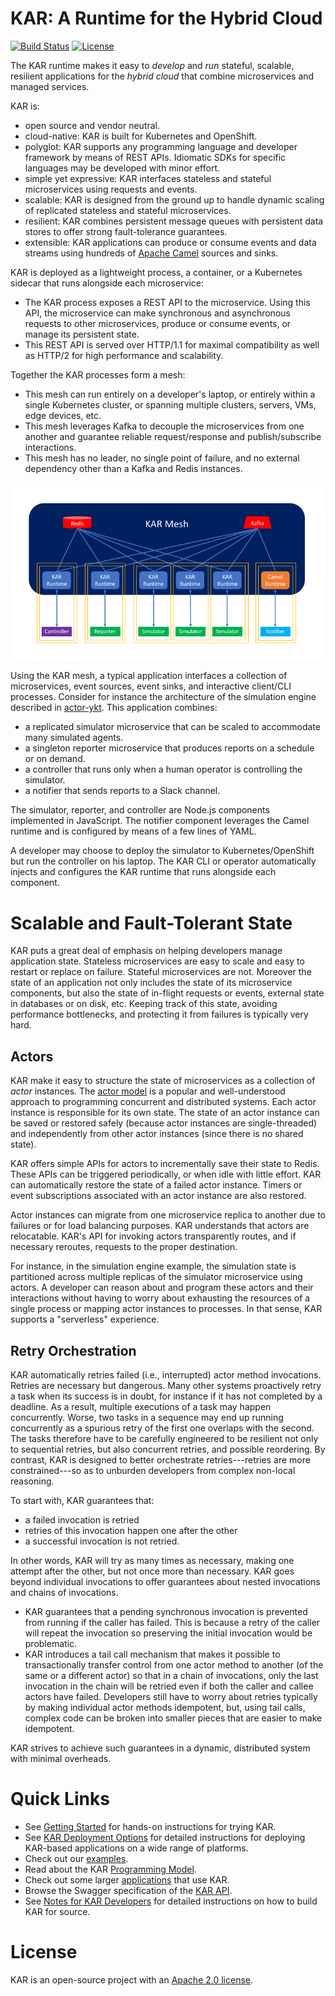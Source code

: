 <!--
# Copyright IBM Corporation 2020,2021
#
# Licensed under the Apache License, Version 2.0 (the "License");
# you may not use this file except in compliance with the License.
# You may obtain a copy of the License at
#
#     http://www.apache.org/licenses/LICENSE-2.0
#
# Unless required by applicable law or agreed to in writing, software
# distributed under the License is distributed on an "AS IS" BASIS,
# WITHOUT WARRANTIES OR CONDITIONS OF ANY KIND, either express or implied.
# See the License for the specific language governing permissions and
# limitations under the License.
-->

# KAR: A Runtime for the Hybrid Cloud

[![Build Status](https://travis-ci.com/IBM/kar.svg?branch=main)](https://travis-ci.com/github/IBM/kar)
[![License](https://img.shields.io/badge/license-Apache--2.0-blue.svg)](http://www.apache.org/licenses/LICENSE-2.0)

The KAR runtime makes it easy to _develop_ and _run_ stateful, scalable,
resilient applications for the _hybrid cloud_ that combine microservices and
managed services.

KAR is:
- open source and vendor neutral.
- cloud-native: KAR is built for Kubernetes and OpenShift.
- polyglot: KAR supports any programming language and developer framework by
  means of REST APIs. Idiomatic SDKs for specific languages may be developed
  with minor effort.
- simple yet expressive: KAR interfaces stateless and stateful microservices
  using requests and events.
- scalable: KAR is designed from the ground up to handle dynamic scaling of
  replicated stateless and stateful microservices.
- resilient: KAR combines persistent message queues with persistent data stores
  to offer strong fault-tolerance guarantees.
- extensible: KAR applications can produce or consume events and data streams
  using hundreds of [Apache Camel](https://camel.apache.org) sources and sinks.

KAR is deployed as a lightweight process, a container, or a Kubernetes sidecar
that runs alongside each microservice:
- The KAR process exposes a REST API to the microservice. Using this API, the
  microservice can make synchronous and asynchronous requests to other
  microservices, produce or consume events, or manage its persistent state.
- This REST API is served over HTTP/1.1 for maximal compatibility as well as
  HTTP/2 for high performance and scalability.

Together the KAR processes form a mesh:
- This mesh can run entirely on a developer's laptop, or entirely within a single Kubernetes cluster,
  or spanning multiple clusters, servers, VMs, edge devices, etc.
- This mesh leverages Kafka to decouple the microservices from one another and
  guarantee reliable request/response and publish/subscribe interactions.
- This mesh has no leader, no single point of failure, and no external dependency other than
  a Kafka and Redis instances.

![KAR](docs/images/mesh.png)

Using the KAR mesh, a typical application interfaces a collection of
microservices, event sources, event sinks, and interactive client/CLI processes.
Consider for instance the architecture of the simulation engine described in
[actor-ykt](examples/actors-ykt/README.md). This application combines:
- a replicated simulator microservice that can be scaled to accommodate many
  simulated agents.
- a singleton reporter microservice that produces reports on a schedule or on
  demand.
- a controller that runs only when a human operator is controlling the
  simulator.
- a notifier that sends reports to a Slack channel.

The simulator, reporter, and controller are Node.js components implemented in
JavaScript. The notifier component leverages the Camel runtime and is configured
by means of a few lines of YAML.

A developer may choose to deploy the simulator to Kubernetes/OpenShift but run
the controller on his laptop. The KAR CLI or operator automatically injects and
configures the KAR runtime that runs alongside each component.

# Scalable and Fault-Tolerant State

KAR puts a great deal of emphasis on helping developers manage application
state. Stateless microservices are easy to scale and easy to restart or replace
on failure. Stateful microservices are not. Moreover the state of an application
not only includes the state of its microservice components, but also the state
of in-flight requests or events, external state in databases or on disk, etc.
Keeping track of this state, avoiding performance bottlenecks, and protecting it
from failures is typically very hard.

## Actors

KAR make it easy to structure the state of microservices as a collection of
_actor_ instances. The [actor model](https://en.wikipedia.org/wiki/Actor_model)
is a popular and well-understood approach to programming concurrent and
distributed systems. Each actor instance is responsible for its own state. The
state of an actor instance can be saved or restored safely (because actor
instances are single-threaded) and independently from other actor instances
(since there is no shared state).

KAR offers simple APIs for actors to incrementally save their state to Redis.
These APIs can be triggered periodically, or when idle with little effort. KAR
can automatically restore the state of a failed actor instance. Timers or event
subscriptions associated with an actor instance are also restored.

Actor instances can migrate from one microservice replica to another due to
failures or for load balancing purposes. KAR understands that actors are
relocatable. KAR's API for invoking actors transparently routes, and if necessary
reroutes, requests to the proper destination.

For instance, in the simulation engine example, the simulation state is
partitioned across multiple replicas of the simulator microservice using actors.
A developer can reason about and program these actors and their interactions
without having to worry about exhausting the resources of a single process or
mapping actor instances to processes. In that sense, KAR supports a "serverless"
experience.

## Retry Orchestration

KAR automatically retries failed (i.e., interrupted) actor method invocations.
Retries are necessary but dangerous. Many other systems
proactively retry a task when its success is in
doubt, for
instance if it has not completed by a deadline. As a result, multiple executions
of a task may happen concurrently. Worse, two tasks in a sequence may end up
running concurrently as a spurious retry of the first one overlaps with the
second. The tasks therefore have to be carefully engineered to be resilient not
only to sequential retries, but also concurrent retries, and possible
reordering. By contrast, KAR is designed to better orchestrate retries---retries
are more constrained---so as to unburden developers from complex non-local
reasoning.

To start with, KAR guarantees that:
- a failed invocation is retried
- retries of this invocation happen one after the other
- a successful invocation is not retried.

In other words, KAR will try as many times as necessary, making one attempt
after the other, but not once more than necessary.
KAR goes beyond individual invocations to offer guarantees about nested
invocations and chains of invocations.
- KAR guarantees that a pending
synchronous invocation is prevented from running if the caller has failed. This
is because a retry of the caller will repeat the invocation so preserving the
initial invocation would be problematic.
- KAR introduces a tail call
mechanism that makes it possible to transactionally transfer control from one
actor method to another (of the same or a different actor) so that in a chain of
invocations, only the last invocation in the chain will be retried even if both
the caller and callee actors have failed. Developers still have to worry about
retries typically by making individual actor methods idempotent, but, using tail
calls, complex code can be broken into smaller pieces that are easier to make
idempotent.

KAR strives to achieve such guarantees in a dynamic, distributed system with
minimal overheads.

# Quick Links

+ See [Getting Started](docs/getting-started.md) for hands-on instructions for
  trying KAR.
+ See [KAR Deployment Options](docs/kar-deployments.md) for detailed instructions
  for deploying KAR-based applications on a wide range of platforms.
+ Check out our [examples](examples/README.md).
+ Read about the KAR [Programming Model](docs/KAR.md).
+ Check out some larger [applications](https://github.com/IBM/kar-apps) that use KAR.
+ Browse the Swagger specification of the [KAR API](https://ibm.github.io/kar/api/redoc/).
+ See [Notes for KAR Developers](docs/kar-dev-hints.md) for detailed
  instructions on how to build KAR for source.

# License

KAR is an open-source project with an [Apache 2.0 license](LICENSE.txt).
